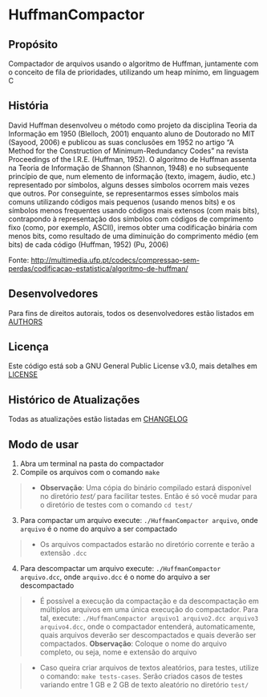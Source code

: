 # HuffmanCompactor

## Propósito
Compactador de arquivos usando o algoritmo de Huffman, juntamente com o conceito de fila de prioridades, utilizando um heap mínimo, em linguagem C 

## História
David Huffman desenvolveu o método como projeto da disciplina Teoria da Informação em 1950 (Blelloch, 2001) enquanto aluno de Doutorado no MIT (Sayood, 2006)  e publicou as suas conclusões em 1952 no artigo “A Method for the Construction of Minimum-Redundancy Codes” na revista Proceedings of the I.R.E. (Huffman, 1952).
O algoritmo de Huffman assenta na Teoria de Informação de Shannon (Shannon, 1948) e no subsequente princípio de que, num elemento de informação (texto, imagem, áudio, etc.) representado por símbolos, alguns desses símbolos ocorrem mais vezes que outros. Por conseguinte, se representarmos esses símbolos mais comuns utilizando códigos mais pequenos (usando menos bits) e os símbolos menos frequentes usando códigos mais extensos (com mais bits), contrapondo à representação dos símbolos com códigos de comprimento fixo (como, por exemplo, ASCII), iremos obter uma codificação binária com menos bits, como resultado de uma diminuição do comprimento médio (em bits) de cada código (Huffman, 1952) (Pu, 2006)

Fonte: http://multimedia.ufp.pt/codecs/compressao-sem-perdas/codificacao-estatistica/algoritmo-de-huffman/ 

## Desenvolvedores
Para fins de direitos autorais, todos os desenvolvedores estão listados em [AUTHORS](https://github.com/gustavooquinteiro/HuffmanCompactor/blob/master/AUTHORS "Autores")

## Licença
Este código está sob a GNU General Public License v3.0, mais detalhes em [LICENSE](https://github.com/gustavooquinteiro/HuffmanCompactor/blob/master/LICENSE "LICENSE") 

## Histórico de Atualizações 
Todas as atualizações estão listadas em [CHANGELOG](https://github.com/gustavooquinteiro/HuffmanCompactor/blob/master/CHANGELOG "CHANGELOG")

## Modo de usar
1. Abra um terminal na pasta do compactador 
2. Compile os arquivos com o comando `make`
> * **Observação**: Uma cópia do binário compilado estará disponível no diretório *test/* para facilitar testes. Então é só você mudar para o diretório de testes com o comando `cd test/`
3. Para compactar um arquivo execute: `./HuffmanCompactor arquivo`, onde `arquivo` é o nome do arquivo a ser compactado 
> * Os arquivos compactados estarão no diretório corrente e terão a extensão `.dcc`
4. Para descompactar um arquivo execute: `./HuffmanCompactor arquivo.dcc`, onde `arquivo.dcc` é o nome do arquivo a ser descompactado
> * É possível a execução da compactação e da descompactação em múltiplos arquivos em uma única execução do compactador. Para tal, execute: `./HuffmanCompactor arquivo1 arquivo2.dcc arquivo3 arquivo4.dcc`, onde o compactador entenderá, automaticamente, quais arquivos deverão ser descompactados e quais deverão ser compactados. 
**Observação**: Coloque o nome do arquivo completo, ou seja, nome e extensão do arquivo  

> * Caso queira criar arquivos de textos aleatórios, para testes, utilize o comando: `make tests-cases`. Serão criados casos de testes variando entre 1 GB e 2 GB de texto aleatório no diretório `test/`